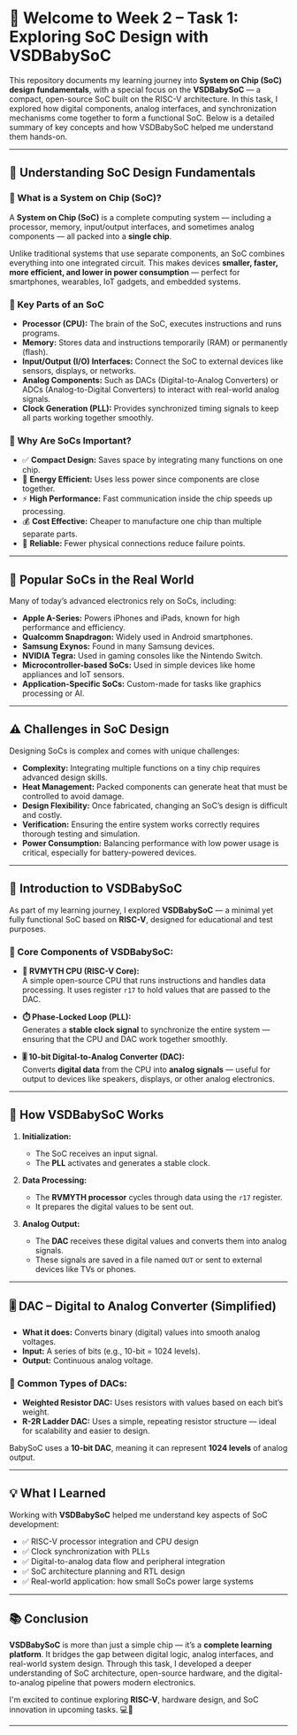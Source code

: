 # 👋 Welcome to Week 2 – Task 1: Exploring SoC Design with VSDBabySoC

This repository documents my learning journey into **System on Chip (SoC) design fundamentals**, with a special focus on the **VSDBabySoC** — a compact, open-source SoC built on the RISC-V architecture. In this task, I explored how digital components, analog interfaces, and synchronization mechanisms come together to form a functional SoC. Below is a detailed summary of key concepts and how VSDBabySoC helped me understand them hands-on.

---

## 🚀 Understanding SoC Design Fundamentals

### 📘 What is a System on Chip (SoC)?

A **System on Chip (SoC)** is a complete computing system — including a processor, memory, input/output interfaces, and sometimes analog components — all packed into a **single chip**.

Unlike traditional systems that use separate components, an SoC combines everything into one integrated circuit. This makes devices **smaller, faster, more efficient, and lower in power consumption** — perfect for smartphones, wearables, IoT gadgets, and embedded systems.

### 🔑 Key Parts of an SoC

- **Processor (CPU):** The brain of the SoC, executes instructions and runs programs.
- **Memory:** Stores data and instructions temporarily (RAM) or permanently (flash).
- **Input/Output (I/O) Interfaces:** Connect the SoC to external devices like sensors, displays, or networks.
- **Analog Components:** Such as DACs (Digital-to-Analog Converters) or ADCs (Analog-to-Digital Converters) to interact with real-world analog signals.
- **Clock Generation (PLL):** Provides synchronized timing signals to keep all parts working together smoothly.

### 🌟 Why Are SoCs Important?

- ✅ **Compact Design:** Saves space by integrating many functions on one chip.
- 🔋 **Energy Efficient:** Uses less power since components are close together.
- ⚡ **High Performance:** Fast communication inside the chip speeds up processing.
- 💰 **Cost Effective:** Cheaper to manufacture one chip than multiple separate parts.
- 🔧 **Reliable:** Fewer physical connections reduce failure points.

---

## 📱 Popular SoCs in the Real World

Many of today’s advanced electronics rely on SoCs, including:

- **Apple A-Series:** Powers iPhones and iPads, known for high performance and efficiency.
- **Qualcomm Snapdragon:** Widely used in Android smartphones.
- **Samsung Exynos:** Found in many Samsung devices.
- **NVIDIA Tegra:** Used in gaming consoles like the Nintendo Switch.
- **Microcontroller-based SoCs:** Used in simple devices like home appliances and IoT sensors.
- **Application-Specific SoCs:** Custom-made for tasks like graphics processing or AI.

---

## ⚠️ Challenges in SoC Design

Designing SoCs is complex and comes with unique challenges:

- **Complexity:** Integrating multiple functions on a tiny chip requires advanced design skills.
- **Heat Management:** Packed components can generate heat that must be controlled to avoid damage.
- **Design Flexibility:** Once fabricated, changing an SoC’s design is difficult and costly.
- **Verification:** Ensuring the entire system works correctly requires thorough testing and simulation.
- **Power Consumption:** Balancing performance with low power usage is critical, especially for battery-powered devices.

---

## 👶 Introduction to VSDBabySoC

As part of my learning journey, I explored **VSDBabySoC** — a minimal yet fully functional SoC based on **RISC-V**, designed for educational and test purposes.

### 🧩 Core Components of VSDBabySoC:

- **🧠 RVMYTH CPU (RISC-V Core):**  
  A simple open-source CPU that runs instructions and handles data processing. It uses register `r17` to hold values that are passed to the DAC.

- **⏱️ Phase-Locked Loop (PLL):**  
  Generates a **stable clock signal** to synchronize the entire system — ensuring that the CPU and DAC work together smoothly.

- **🎚️ 10-bit Digital-to-Analog Converter (DAC):**  
  Converts **digital data** from the CPU into **analog signals** — useful for output to devices like speakers, displays, or other analog electronics.

---

## 🔁 How VSDBabySoC Works

1. **Initialization:**  
   - The SoC receives an input signal.  
   - The **PLL** activates and generates a stable clock.

2. **Data Processing:**  
   - The **RVMYTH processor** cycles through data using the `r17` register.  
   - It prepares the digital values to be sent out.

3. **Analog Output:**  
   - The **DAC** receives these digital values and converts them into analog signals.  
   - These signals are saved in a file named `OUT` or sent to external devices like TVs or phones.

---

## 🎚️ DAC – Digital to Analog Converter (Simplified)

- **What it does:** Converts binary (digital) values into smooth analog voltages.
- **Input:** A series of bits (e.g., 10-bit = 1024 levels).
- **Output:** Continuous analog voltage.

### 🔧 Common Types of DACs:

- **Weighted Resistor DAC:** Uses resistors with values based on each bit’s weight.
- **R-2R Ladder DAC:** Uses a simple, repeating resistor structure — ideal for scalability and easier to design.

BabySoC uses a **10-bit DAC**, meaning it can represent **1024 levels** of analog output.

---

## 💡 What I Learned

Working with **VSDBabySoC** helped me understand key aspects of SoC development:

- ✅ RISC-V processor integration and CPU design
- ✅ Clock synchronization with PLLs
- ✅ Digital-to-analog data flow and peripheral integration
- ✅ SoC architecture planning and RTL design
- ✅ Real-world application: how small SoCs power large systems

---

## 📚 Conclusion

**VSDBabySoC** is more than just a simple chip — it’s a **complete learning platform**. It bridges the gap between digital logic, analog interfaces, and real-world system design. Through this task, I developed a deeper understanding of SoC architecture, open-source hardware, and the digital-to-analog pipeline that powers modern electronics.

I'm excited to continue exploring **RISC-V**, hardware design, and SoC innovation in upcoming tasks. 💻🔧

---
